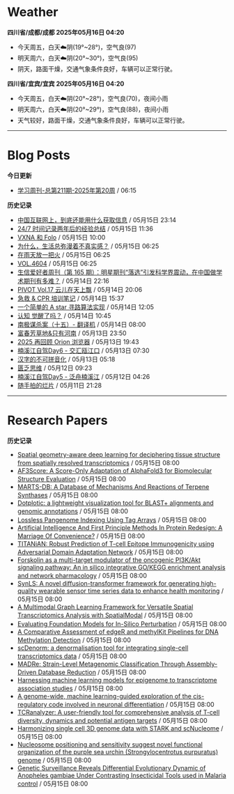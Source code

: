 # Weather
<!--qweather:start-->
**四川省/成都/成都 2025年05月16日 04:20**
- 今天周五，白天☁️阴(19°~28°)，空气良(97)
- 明天周六，白天☁️阴(20°~30°)，空气良(95)
- 阴天，路面干燥，交通气象条件良好，车辆可以正常行驶。

**四川省/宜宾/宜宾 2025年05月16日 04:20**
- 今天周五，白天☁️阴(20°~28°)，空气良(70)，夜间小雨
- 明天周六，白天☁️阴(20°~29°)，空气良(88)，夜间小雨
- 天气较好，路面干燥，交通气象条件良好，车辆可以正常行驶。
<!--qweather:end-->
---
# Blog Posts
<!--rss-blogs:start-->
**今日更新**
- [学习周刊-总第211期-2025年第20周](https://wiki.eryajf.net/pages/a0fa42/) / 06:15

**历史记录**
- [中国互联网上，到底还能用什么获取信息](https://cyp0633.icu/timeline/2025/05/fsou-lawsuit/) / 05月15日 23:14
- [24/7 时间记录两年后的经验总结](https://thirdshire.com/timetracking/) / 05月15日 11:36
- [VXNA 和 Folo](https://anotherdayu.com/2025/6972/) / 05月15日 10:00
- [为什么，生活总弥漫着不真实感？](http://m.wufazhuce.com/question/4365) / 05月15日 06:25
- [在雨天放一把火](http://m.wufazhuce.com/article/6792) / 05月15日 06:25
- [VOL.4604](http://m.wufazhuce.com/one/4755) / 05月15日 06:25
- [生信爱好者周刊（第 165 期）：明星期刊“落选”引发科学界震动，在中国做学术期刊有多难？](https://openbiox.github.io/weekly/issue-165/) / 05月14日 22:16
- [PIVOT Vol.17 云儿在天上飘](https://anotherdayu.com/2025/6966/) / 05月14日 20:06
- [急救 & CPR 培训笔记](https://blog.douchi.space/first-aid-training/) / 05月14日 15:37
- [一个简单的 A star 寻路算法实现](https://blog.codingnow.com/2025/05/a_star_pathfinding.html) / 05月14日 12:05
- [认知 觉醒了吗？](https://imzm.im/cognitive-awakening/) / 05月14日 10:45
- [南极谋杀案（十五）- 翻译机](https://yufree.cn/cn/2025/05/14/anterictic-murder/) / 05月14日 08:00
- [富春芳草地&amp;只有河南](https://www.skyue.com/25051323.html) / 05月13日 23:50
- [2025 再回顾 Orion 浏览器](https://anotherdayu.com/2025/6953/) / 05月13日 19:43
- [楠溪江自驾Day6 - 交汇瓯江口](https://blog.ops-coffee.cn/r/city-china-zhejiang-wenzhou-yongjia-nanxijiang-06.html) / 05月13日 07:30
- [汉字的不可拼音化](https://justgoidea.com/the-impossibility-of-pinyin-for-chinese-characters/) / 05月13日 05:18
- [匮乏思维](https://blog.douchi.space/scarcity-mindset/) / 05月12日 09:23
- [楠溪江自驾Day5 - 泛舟楠溪江](https://blog.ops-coffee.cn/r/city-china-zhejiang-wenzhou-yongjia-nanxijiang-05.html) / 05月12日 04:26
- [随手拍的烂片](https://innei.in/notes/191) / 05月11日 21:28
<!--rss-blogs:end-->
---
# Research Papers
<!--rss-papers:start-->
**历史记录**
- [Spatial geometry-aware deep learning for deciphering tissue structure from spatially resolved transcriptomics](https://www.biorxiv.org/content/10.1101/2025.05.11.652625v1?rss=1) / 05月15日 08:00
- [AF3Score: A Score-Only Adaptation of AlphaFold3 for Biomolecular Structure Evaluation](https://www.biorxiv.org/content/10.1101/2025.05.10.653251v1?rss=1) / 05月15日 08:00
- [MARTS-DB: A Database of Mechanisms And Reactions of Terpene Synthases](https://www.biorxiv.org/content/10.1101/2025.05.11.653183v1?rss=1) / 05月15日 08:00
- [Dotplotic: a lightweight visualization tool for BLAST+ alignments and genomic annotations](https://www.biorxiv.org/content/10.1101/2025.05.12.653581v1?rss=1) / 05月15日 08:00
- [Lossless Pangenome Indexing Using Tag Arrays](https://www.biorxiv.org/content/10.1101/2025.05.12.653561v1?rss=1) / 05月15日 08:00
- [Artificial Intelligence And First Principle Methods In Protein Redesign: A Marriage Of Convenience?](https://www.biorxiv.org/content/10.1101/2025.05.12.653318v1?rss=1) / 05月15日 08:00
- [TITANiAN: Robust Prediction of T-cell Epitope Immunogenicity using Adversarial Domain Adaptation Network](https://www.biorxiv.org/content/10.1101/2025.05.11.653308v1?rss=1) / 05月15日 08:00
- [Forskolin as a multi-target modulator of the oncogenic PI3K/Akt signaling pathway: An in silico integrative GO/KEGG enrichment analysis and network pharmacology](https://www.biorxiv.org/content/10.1101/2025.05.11.653344v1?rss=1) / 05月15日 08:00
- [SynLS: A novel diffusion-transformer framework for generating high-quality wearable sensor time series data to enhance health monitoring](https://www.biorxiv.org/content/10.1101/2025.05.11.653212v1?rss=1) / 05月15日 08:00
- [A Multimodal Graph Learning Framework for Versatile Spatial Transcriptomics Analysis with SpatialModal](https://www.biorxiv.org/content/10.1101/2025.05.11.653070v1?rss=1) / 05月15日 08:00
- [Evaluating Foundation Models for In-Silico Perturbation](https://www.biorxiv.org/content/10.1101/2025.05.11.653338v1?rss=1) / 05月15日 08:00
- [A Comparative Assessment of edgeR and methylKit Pipelines for DNA Methylation Detection](https://www.biorxiv.org/content/10.1101/2025.05.11.653026v1?rss=1) / 05月15日 08:00
- [scDenorm: a denormalisation tool for integrating single-cell transcriptomics data](https://www.biorxiv.org/content/10.1101/2025.05.10.653289v1?rss=1) / 05月15日 08:00
- [MADRe: Strain-Level Metagenomic Classification Through Assembly-Driven Database Reduction](https://www.biorxiv.org/content/10.1101/2025.05.12.653324v1?rss=1) / 05月15日 08:00
- [Harnessing machine learning models for epigenome to transcriptome association studies](https://www.biorxiv.org/content/10.1101/2025.05.09.653095v1?rss=1) / 05月15日 08:00
- [A genome-wide, machine learning-guided exploration of the cis-regulatory code involved in neuronal differentiation](https://www.biorxiv.org/content/10.1101/2025.05.14.653995v1?rss=1) / 05月15日 08:00
- [TCRanalyzer: A user-friendly tool for comprehensive analysis of T-cell diversity, dynamics and potential antigen targets](https://www.biorxiv.org/content/10.1101/2025.05.09.652820v1?rss=1) / 05月15日 08:00
- [Harmonizing single cell 3D genome data with STARK and scNucleome](https://www.biorxiv.org/content/10.1101/2025.05.10.653247v1?rss=1) / 05月15日 08:00
- [Nucleosome positioning and sensitivity suggest novel functional organization of the purple sea urchin (Strongylocentrotus purpuratus) genome](https://www.biorxiv.org/content/10.1101/2025.05.12.653534v1?rss=1) / 05月15日 08:00
- [Genetic Surveillance Reveals Differential Evolutionary Dynamic of Anopheles gambiae Under Contrasting Insecticidal Tools used in Malaria control](https://www.biorxiv.org/content/10.1101/2025.05.12.653619v1?rss=1) / 05月15日 08:00
<!--rss-papers:end-->
